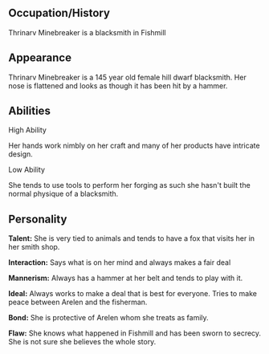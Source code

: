 ## Occupation/History

Thrinarv Minebreaker is a blacksmith in Fishmill

## Appearance

Thrinarv Minebreaker is a 145 year old female hill dwarf blacksmith.
Her nose is flattened and looks as though it has been hit by a hammer.

## Abilities

High Ability

Her hands work nimbly on her craft and many of her products have intricate design.

Low Ability

She tends to use tools to perform her forging as such she hasn't built the normal physique of a blacksmith.

## Personality

**Talent:** She is very tied to animals and tends to have a fox that visits her in her smith shop.

**Interaction:** Says what is on her mind and always makes a fair deal

**Mannerism:** Always has a hammer at her belt and tends to play with it.

**Ideal:** Always works to make a deal that is best for everyone. Tries to make peace between Arelen and the fisherman.

**Bond:** She is protective of Arelen whom she treats as family.

**Flaw:** She knows what happened in Fishmill and has been sworn to secrecy. She is not sure she believes the whole story.
